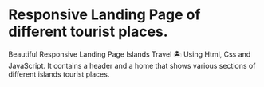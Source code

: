 # Responsive Landing Page of different tourist places. 
Beautiful Responsive Landing Page Islands Travel 🏝️ Using Html, Css and JavaScript. It contains a header and a home that shows various sections of different islands tourist places.


